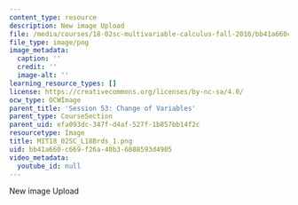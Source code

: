 ```yaml
---
content_type: resource
description: New image Upload
file: /media/courses/18-02sc-multivariable-calculus-fall-2010/bb41a660c669f26a40b36088593d4905_MIT18_02SC_L18Brds_1.png
file_type: image/png
image_metadata:
  caption: ''
  credit: ''
  image-alt: ''
learning_resource_types: []
license: https://creativecommons.org/licenses/by-nc-sa/4.0/
ocw_type: OCWImage
parent_title: 'Session 53: Change of Variables'
parent_type: CourseSection
parent_uid: efa093dc-347f-d4af-527f-1b857bb14f2c
resourcetype: Image
title: MIT18_02SC_L18Brds_1.png
uid: bb41a660-c669-f26a-40b3-6088593d4905
video_metadata:
  youtube_id: null
---
```

New image Upload